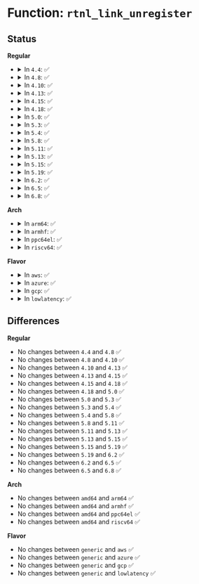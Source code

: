 # Function: <code>rtnl_link_unregister</code>

## Status
<b>Regular</b>
<ul>
<li>
<details>
<summary>In <code>4.4</code>: ✅</summary>

```c
void rtnl_link_unregister(struct rtnl_link_ops *ops);
```

**Collision:** Unique Global

**Inline:** No

**Transformation:** False

**Instances:**

```
In net/core/rtnetlink.c (ffffffff81729f60)
Location: net/core/rtnetlink.c:396
Inline: False
Direct callers:
  - drivers/net/tun.c:tun_init
  - drivers/net/tun.c:tun_cleanup
```
**Symbols:**

```
ffffffff81729f60-ffffffff8172a06e: rtnl_link_unregister (STB_GLOBAL)
```
</details>
</li>
<li>
<details>
<summary>In <code>4.8</code>: ✅</summary>

```c
void rtnl_link_unregister(struct rtnl_link_ops *ops);
```

**Collision:** Unique Global

**Inline:** No

**Transformation:** False

**Instances:**

```
In net/core/rtnetlink.c (ffffffff817995c0)
Location: net/core/rtnetlink.c:418
Inline: False
Direct callers:
  - drivers/net/tun.c:tun_cleanup
  - drivers/net/tun.c:tun_init
  - drivers/net/ppp/ppp_generic.c:ppp_cleanup
```
**Symbols:**

```
ffffffff817995c0-ffffffff817996d5: rtnl_link_unregister (STB_GLOBAL)
```
</details>
</li>
<li>
<details>
<summary>In <code>4.10</code>: ✅</summary>

```c
void rtnl_link_unregister(struct rtnl_link_ops *ops);
```

**Collision:** Unique Global

**Inline:** No

**Transformation:** False

**Instances:**

```
In net/core/rtnetlink.c (ffffffff817c7360)
Location: net/core/rtnetlink.c:419
Inline: False
Direct callers:
  - drivers/net/tun.c:tun_cleanup
  - drivers/net/tun.c:tun_init
  - drivers/net/ppp/ppp_generic.c:ppp_cleanup
```
**Symbols:**

```
ffffffff817c7360-ffffffff817c7475: rtnl_link_unregister (STB_GLOBAL)
```
</details>
</li>
<li>
<details>
<summary>In <code>4.13</code>: ✅</summary>

```c
void rtnl_link_unregister(struct rtnl_link_ops *ops);
```

**Collision:** Unique Global

**Inline:** No

**Transformation:** False

**Instances:**

```
In net/core/rtnetlink.c (ffffffff817e5bc0)
Location: net/core/rtnetlink.c:421
Inline: False
Direct callers:
  - drivers/net/tun.c:tun_cleanup
  - drivers/net/tun.c:tun_init
  - drivers/net/ppp/ppp_generic.c:ppp_cleanup
```
**Symbols:**

```
ffffffff817e5bc0-ffffffff817e5cd5: rtnl_link_unregister (STB_GLOBAL)
```
</details>
</li>
<li>
<details>
<summary>In <code>4.15</code>: ✅</summary>

```c
void rtnl_link_unregister(struct rtnl_link_ops *ops);
```

**Collision:** Unique Global

**Inline:** No

**Transformation:** False

**Instances:**

```
In net/core/rtnetlink.c (ffffffff81860c60)
Location: net/core/rtnetlink.c:390
Inline: False
Direct callers:
  - drivers/net/tun.c:tun_cleanup
  - drivers/net/tun.c:tun_init
  - drivers/net/ppp/ppp_generic.c:ppp_cleanup
```
**Symbols:**

```
ffffffff81860c60-ffffffff81860d75: rtnl_link_unregister (STB_GLOBAL)
```
</details>
</li>
<li>
<details>
<summary>In <code>4.18</code>: ✅</summary>

```c
void rtnl_link_unregister(struct rtnl_link_ops *ops);
```

**Collision:** Unique Global

**Inline:** No

**Transformation:** False

**Instances:**

```
In net/core/rtnetlink.c (ffffffff818ac850)
Location: net/core/rtnetlink.c:473
Inline: False
Direct callers:
  - drivers/net/tun.c:tun_cleanup
  - drivers/net/tun.c:tun_init
  - drivers/net/ppp/ppp_generic.c:ppp_cleanup
```
**Symbols:**

```
ffffffff818ac850-ffffffff818ac966: rtnl_link_unregister (STB_GLOBAL)
```
</details>
</li>
<li>
<details>
<summary>In <code>5.0</code>: ✅</summary>

```c
void rtnl_link_unregister(struct rtnl_link_ops *ops);
```

**Collision:** Unique Global

**Inline:** No

**Transformation:** False

**Instances:**

```
In net/core/rtnetlink.c (ffffffff818d09f0)
Location: net/core/rtnetlink.c:483
Inline: False
Direct callers:
  - drivers/net/tun.c:tun_cleanup
  - drivers/net/tun.c:tun_init
  - drivers/net/ppp/ppp_generic.c:ppp_cleanup
```
**Symbols:**

```
ffffffff818d09f0-ffffffff818d0b06: rtnl_link_unregister (STB_GLOBAL)
```
</details>
</li>
<li>
<details>
<summary>In <code>5.3</code>: ✅</summary>

```c
void rtnl_link_unregister(struct rtnl_link_ops *ops);
```

**Collision:** Unique Global

**Inline:** No

**Transformation:** False

**Instances:**

```
In net/core/rtnetlink.c (ffffffff8191d860)
Location: net/core/rtnetlink.c:478
Inline: False
Direct callers:
  - drivers/net/tun.c:tun_cleanup
  - drivers/net/tun.c:tun_init
  - drivers/net/ppp/ppp_generic.c:ppp_cleanup
```
**Symbols:**

```
ffffffff8191d860-ffffffff8191d96c: rtnl_link_unregister (STB_GLOBAL)
```
</details>
</li>
<li>
<details>
<summary>In <code>5.4</code>: ✅</summary>

```c
void rtnl_link_unregister(struct rtnl_link_ops *ops);
```

**Collision:** Unique Global

**Inline:** No

**Transformation:** False

**Instances:**

```
In net/core/rtnetlink.c (ffffffff8194fe90)
Location: net/core/rtnetlink.c:478
Inline: False
Direct callers:
  - drivers/net/tun.c:tun_cleanup
  - drivers/net/tun.c:tun_init
  - drivers/net/ppp/ppp_generic.c:ppp_cleanup
```
**Symbols:**

```
ffffffff8194fe90-ffffffff8194ff99: rtnl_link_unregister (STB_GLOBAL)
```
</details>
</li>
<li>
<details>
<summary>In <code>5.8</code>: ✅</summary>

```c
void rtnl_link_unregister(struct rtnl_link_ops *ops);
```

**Collision:** Unique Global

**Inline:** No

**Transformation:** False

**Instances:**

```
In net/core/rtnetlink.c (ffffffff81a1a0d0)
Location: net/core/rtnetlink.c:478
Inline: False
Direct callers:
  - drivers/net/tun.c:tun_cleanup
  - drivers/net/tun.c:tun_init
  - drivers/net/ppp/ppp_generic.c:ppp_cleanup
```
**Symbols:**

```
ffffffff81a1a0d0-ffffffff81a1a213: rtnl_link_unregister (STB_GLOBAL)
```
</details>
</li>
<li>
<details>
<summary>In <code>5.11</code>: ✅</summary>

```c
void rtnl_link_unregister(struct rtnl_link_ops *ops);
```

**Collision:** Unique Global

**Inline:** No

**Transformation:** False

**Instances:**

```
In net/core/rtnetlink.c (ffffffff81a1a2c0)
Location: net/core/rtnetlink.c:480
Inline: False
Direct callers:
  - drivers/net/tun.c:tun_cleanup
  - drivers/net/tun.c:tun_init
  - drivers/net/ppp/ppp_generic.c:ppp_cleanup
```
**Symbols:**

```
ffffffff81a1a2c0-ffffffff81a1a403: rtnl_link_unregister (STB_GLOBAL)
```
</details>
</li>
<li>
<details>
<summary>In <code>5.13</code>: ✅</summary>

```c
void rtnl_link_unregister(struct rtnl_link_ops *ops);
```

**Collision:** Unique Global

**Inline:** No

**Transformation:** False

**Instances:**

```
In net/core/rtnetlink.c (ffffffff81a012d0)
Location: net/core/rtnetlink.c:480
Inline: False
Direct callers:
  - drivers/net/tun.c:tun_cleanup
  - drivers/net/tun.c:tun_init
  - drivers/net/ppp/ppp_generic.c:ppp_cleanup
```
**Symbols:**

```
ffffffff81a012d0-ffffffff81a01413: rtnl_link_unregister (STB_GLOBAL)
```
</details>
</li>
<li>
<details>
<summary>In <code>5.15</code>: ✅</summary>

```c
void rtnl_link_unregister(struct rtnl_link_ops *ops);
```

**Collision:** Unique Global

**Inline:** No

**Transformation:** False

**Instances:**

```
In net/core/rtnetlink.c (ffffffff81ab3610)
Location: net/core/rtnetlink.c:480
Inline: False
Direct callers:
  - drivers/net/tun.c:tun_cleanup
  - drivers/net/tun.c:tun_init
  - drivers/net/ppp/ppp_generic.c:ppp_cleanup
  - drivers/net/wwan/wwan_core.c:wwan_exit
  - drivers/net/wwan/wwan_core.c:wwan_init
```
**Symbols:**

```
ffffffff81ab3610-ffffffff81ab3753: rtnl_link_unregister (STB_GLOBAL)
```
</details>
</li>
<li>
<details>
<summary>In <code>5.19</code>: ✅</summary>

```c
void rtnl_link_unregister(struct rtnl_link_ops *ops);
```

**Collision:** Unique Global

**Inline:** No

**Transformation:** False

**Instances:**

```
In net/core/rtnetlink.c (ffffffff81c2cba0)
Location: net/core/rtnetlink.c:517
Inline: False
Direct callers:
  - drivers/net/tun.c:tun_cleanup
  - drivers/net/tun.c:tun_init
  - drivers/net/ppp/ppp_generic.c:ppp_cleanup
  - drivers/net/wwan/wwan_core.c:wwan_exit
  - drivers/net/wwan/wwan_core.c:wwan_init
```
**Symbols:**

```
ffffffff81c2cba0-ffffffff81c2cd0e: rtnl_link_unregister (STB_GLOBAL)
```
</details>
</li>
<li>
<details>
<summary>In <code>6.2</code>: ✅</summary>

```c
void rtnl_link_unregister(struct rtnl_link_ops *ops);
```

**Collision:** Unique Global

**Inline:** No

**Transformation:** False

**Instances:**

```
In net/core/rtnetlink.c (ffffffff81ddfcd0)
Location: net/core/rtnetlink.c:518
Inline: False
Direct callers:
  - drivers/net/tun.c:tun_cleanup
  - drivers/net/tun.c:tun_init
  - drivers/net/ppp/ppp_generic.c:ppp_cleanup
  - drivers/net/wwan/wwan_core.c:wwan_exit
  - drivers/net/wwan/wwan_core.c:wwan_init
```
**Symbols:**

```
ffffffff81ddfcd0-ffffffff81ddfe3e: rtnl_link_unregister (STB_GLOBAL)
```
</details>
</li>
<li>
<details>
<summary>In <code>6.5</code>: ✅</summary>

```c
void rtnl_link_unregister(struct rtnl_link_ops *ops);
```

**Collision:** Unique Global

**Inline:** No

**Transformation:** False

**Instances:**

```
In net/core/rtnetlink.c (ffffffff81e50ff0)
Location: net/core/rtnetlink.c:521
Inline: False
Direct callers:
  - drivers/net/tun.c:tun_cleanup
  - drivers/net/tun.c:tun_init
  - drivers/net/ppp/ppp_generic.c:ppp_cleanup
  - drivers/net/wwan/wwan_core.c:wwan_exit
  - drivers/net/wwan/wwan_core.c:wwan_init
```
**Symbols:**

```
ffffffff81e50ff0-ffffffff81e5115e: rtnl_link_unregister (STB_GLOBAL)
```
</details>
</li>
<li>
<details>
<summary>In <code>6.8</code>: ✅</summary>

```c
void rtnl_link_unregister(struct rtnl_link_ops *ops);
```

**Collision:** Unique Global

**Inline:** No

**Transformation:** False

**Instances:**

```
In net/core/rtnetlink.c (ffffffff81f10090)
Location: net/core/rtnetlink.c:516
Inline: False
Direct callers:
  - drivers/net/netkit.c:netkit_exit
  - drivers/net/tun.c:tun_cleanup
  - drivers/net/tun.c:tun_init
  - drivers/net/ppp/ppp_generic.c:ppp_cleanup
```
**Symbols:**

```
ffffffff81f10090-ffffffff81f101fe: rtnl_link_unregister (STB_GLOBAL)
```
</details>
</li>
</ul>
<b>Arch</b>
<ul>
<li>
<details>
<summary>In <code>arm64</code>: ✅</summary>

```c
void rtnl_link_unregister(struct rtnl_link_ops *ops);
```

**Collision:** Unique Global

**Inline:** No

**Transformation:** False

**Instances:**

```
In net/core/rtnetlink.c (ffff800010bf1b20)
Location: net/core/rtnetlink.c:478
Inline: False
Direct callers:
  - drivers/net/tun.c:tun_cleanup
  - drivers/net/tun.c:tun_init
  - drivers/net/ppp/ppp_generic.c:ppp_cleanup
```
**Symbols:**

```
ffff800010bf1b20-ffff800010bf1c54: rtnl_link_unregister (STB_GLOBAL)
```
</details>
</li>
<li>
<details>
<summary>In <code>armhf</code>: ✅</summary>

```c
void rtnl_link_unregister(struct rtnl_link_ops *ops);
```

**Collision:** Unique Global

**Inline:** No

**Transformation:** False

**Instances:**

```
In net/core/rtnetlink.c (c0d0a3c4)
Location: net/core/rtnetlink.c:478
Inline: False
Direct callers:
  - drivers/net/tun.c:tun_cleanup
  - drivers/net/tun.c:tun_init
  - drivers/net/ppp/ppp_generic.c:ppp_cleanup
```
**Symbols:**

```
c0d0a3c4-c0d0a4f0: rtnl_link_unregister (STB_GLOBAL)
```
</details>
</li>
<li>
<details>
<summary>In <code>ppc64el</code>: ✅</summary>

```c
void rtnl_link_unregister(struct rtnl_link_ops *ops);
```

**Collision:** Unique Global

**Inline:** No

**Transformation:** False

**Instances:**

```
In net/core/rtnetlink.c (c000000000cd6740)
Location: net/core/rtnetlink.c:478
Inline: False
Direct callers:
  - drivers/net/tun.c:tun_cleanup
  - drivers/net/tun.c:tun_init
  - drivers/net/ppp/ppp_generic.c:ppp_cleanup
```
**Symbols:**

```
c000000000cd6740-c000000000cd68d0: rtnl_link_unregister (STB_GLOBAL)
```
</details>
</li>
<li>
<details>
<summary>In <code>riscv64</code>: ✅</summary>

```c
void rtnl_link_unregister(struct rtnl_link_ops *ops);
```

**Collision:** Unique Global

**Inline:** No

**Transformation:** False

**Instances:**

```
In net/core/rtnetlink.c (ffffffe0007737ca)
Location: net/core/rtnetlink.c:478
Inline: False
Direct callers:
  - drivers/net/tun.c:tun_cleanup
  - drivers/net/tun.c:tun_init
  - drivers/net/ppp/ppp_generic.c:ppp_cleanup
```
**Symbols:**

```
ffffffe0007737ca-ffffffe0007738da: rtnl_link_unregister (STB_GLOBAL)
```
</details>
</li>
</ul>
<b>Flavor</b>
<ul>
<li>
<details>
<summary>In <code>aws</code>: ✅</summary>

```c
void rtnl_link_unregister(struct rtnl_link_ops *ops);
```

**Collision:** Unique Global

**Inline:** No

**Transformation:** False

**Instances:**

```
In net/core/rtnetlink.c (ffffffff818efe60)
Location: net/core/rtnetlink.c:478
Inline: False
Direct callers:
  - drivers/net/tun.c:tun_cleanup
  - drivers/net/tun.c:tun_init
  - drivers/net/ppp/ppp_generic.c:ppp_cleanup
```
**Symbols:**

```
ffffffff818efe60-ffffffff818eff69: rtnl_link_unregister (STB_GLOBAL)
```
</details>
</li>
<li>
<details>
<summary>In <code>azure</code>: ✅</summary>

```c
void rtnl_link_unregister(struct rtnl_link_ops *ops);
```

**Collision:** Unique Global

**Inline:** No

**Transformation:** False

**Instances:**

```
In net/core/rtnetlink.c (ffffffff818a9ca0)
Location: net/core/rtnetlink.c:478
Inline: False
Direct callers:
  - drivers/net/tun.c:tun_cleanup
  - drivers/net/tun.c:tun_init
  - drivers/net/vxlan.c:vxlan_cleanup_module
  - drivers/net/vxlan.c:vxlan_init_module
  - drivers/net/ppp/ppp_generic.c:ppp_cleanup
```
**Symbols:**

```
ffffffff818a9ca0-ffffffff818a9da9: rtnl_link_unregister (STB_GLOBAL)
```
</details>
</li>
<li>
<details>
<summary>In <code>gcp</code>: ✅</summary>

```c
void rtnl_link_unregister(struct rtnl_link_ops *ops);
```

**Collision:** Unique Global

**Inline:** No

**Transformation:** False

**Instances:**

```
In net/core/rtnetlink.c (ffffffff81940e90)
Location: net/core/rtnetlink.c:478
Inline: False
Direct callers:
  - drivers/net/tun.c:tun_cleanup
  - drivers/net/tun.c:tun_init
  - drivers/net/ppp/ppp_generic.c:ppp_cleanup
```
**Symbols:**

```
ffffffff81940e90-ffffffff81940f99: rtnl_link_unregister (STB_GLOBAL)
```
</details>
</li>
<li>
<details>
<summary>In <code>lowlatency</code>: ✅</summary>

```c
void rtnl_link_unregister(struct rtnl_link_ops *ops);
```

**Collision:** Unique Global

**Inline:** No

**Transformation:** False

**Instances:**

```
In net/core/rtnetlink.c (ffffffff81962790)
Location: net/core/rtnetlink.c:478
Inline: False
Direct callers:
  - drivers/net/tun.c:tun_cleanup
  - drivers/net/tun.c:tun_init
  - drivers/net/ppp/ppp_generic.c:ppp_cleanup
```
**Symbols:**

```
ffffffff81962790-ffffffff81962899: rtnl_link_unregister (STB_GLOBAL)
```
</details>
</li>
</ul>

## Differences
<b>Regular</b>
<ul>
<li>
No changes between <code>4.4</code> and <code>4.8</code> ✅
</li>
<li>
No changes between <code>4.8</code> and <code>4.10</code> ✅
</li>
<li>
No changes between <code>4.10</code> and <code>4.13</code> ✅
</li>
<li>
No changes between <code>4.13</code> and <code>4.15</code> ✅
</li>
<li>
No changes between <code>4.15</code> and <code>4.18</code> ✅
</li>
<li>
No changes between <code>4.18</code> and <code>5.0</code> ✅
</li>
<li>
No changes between <code>5.0</code> and <code>5.3</code> ✅
</li>
<li>
No changes between <code>5.3</code> and <code>5.4</code> ✅
</li>
<li>
No changes between <code>5.4</code> and <code>5.8</code> ✅
</li>
<li>
No changes between <code>5.8</code> and <code>5.11</code> ✅
</li>
<li>
No changes between <code>5.11</code> and <code>5.13</code> ✅
</li>
<li>
No changes between <code>5.13</code> and <code>5.15</code> ✅
</li>
<li>
No changes between <code>5.15</code> and <code>5.19</code> ✅
</li>
<li>
No changes between <code>5.19</code> and <code>6.2</code> ✅
</li>
<li>
No changes between <code>6.2</code> and <code>6.5</code> ✅
</li>
<li>
No changes between <code>6.5</code> and <code>6.8</code> ✅
</li>
</ul>
<b>Arch</b>
<ul>
<li>
No changes between <code>amd64</code> and <code>arm64</code> ✅
</li>
<li>
No changes between <code>amd64</code> and <code>armhf</code> ✅
</li>
<li>
No changes between <code>amd64</code> and <code>ppc64el</code> ✅
</li>
<li>
No changes between <code>amd64</code> and <code>riscv64</code> ✅
</li>
</ul>
<b>Flavor</b>
<ul>
<li>
No changes between <code>generic</code> and <code>aws</code> ✅
</li>
<li>
No changes between <code>generic</code> and <code>azure</code> ✅
</li>
<li>
No changes between <code>generic</code> and <code>gcp</code> ✅
</li>
<li>
No changes between <code>generic</code> and <code>lowlatency</code> ✅
</li>
</ul>
